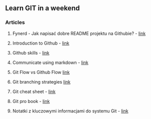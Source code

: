 ## Learn GIT in a weekend

### Articles
1. Fynerd - Jak napisać dobre README projektu na Githubie? - [link](https://www.flynerd.pl/2018/06/jak-napisac-dobre-readme-projektu-na-githubie.html)

2. Introduction to Github - [link](https://github.com/skills/introduction-to-github)

3. Github skills - [link](https://github.com/skills/)

4. Communicate using markdown - [link](https://github.com/skills/communicate-using-markdown)

5. Git Flow vs Github Flow [link](https://www.geeksforgeeks.org/git/git-flow-vs-github-flow/)

6. Git branching strategies [link](https://dev.to/juniourrau/6-types-of-git-branching-strategy-g54)

7. Git cheat sheet - [link](https://education.github.com/git-cheat-sheet-education.pdf)

8. Git pro book - [link](https://git-scm.com/book/pl/v2)

9. Notatki z kluczowymi informacjami do systemu Git - [link](https://github.com/bogdanpolak/nauka-gita)

